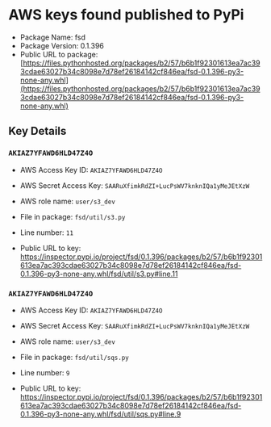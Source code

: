 # AWS keys found published to PyPi

* Package Name: fsd
* Package Version: 0.1.396
* Public URL to package: [https://files.pythonhosted.org/packages/b2/57/b6b1f92301613ea7ac393cdae63027b34c8098e7d78ef26184142cf846ea/fsd-0.1.396-py3-none-any.whl](https://files.pythonhosted.org/packages/b2/57/b6b1f92301613ea7ac393cdae63027b34c8098e7d78ef26184142cf846ea/fsd-0.1.396-py3-none-any.whl)

## Key Details

### `AKIAZ7YFAWD6HLD47Z4O`

* AWS Access Key ID: `AKIAZ7YFAWD6HLD47Z4O`
* AWS Secret Access Key: `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` 
* AWS role name: `user/s3_dev`
* File in package: `fsd/util/s3.py`
* Line number: `11`

* Public URL to key: https://inspector.pypi.io/project/fsd/0.1.396/packages/b2/57/b6b1f92301613ea7ac393cdae63027b34c8098e7d78ef26184142cf846ea/fsd-0.1.396-py3-none-any.whl/fsd/util/s3.py#line.11



### `AKIAZ7YFAWD6HLD47Z4O`

* AWS Access Key ID: `AKIAZ7YFAWD6HLD47Z4O`
* AWS Secret Access Key: `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` 
* AWS role name: `user/s3_dev`
* File in package: `fsd/util/sqs.py`
* Line number: `9`

* Public URL to key: https://inspector.pypi.io/project/fsd/0.1.396/packages/b2/57/b6b1f92301613ea7ac393cdae63027b34c8098e7d78ef26184142cf846ea/fsd-0.1.396-py3-none-any.whl/fsd/util/sqs.py#line.9


